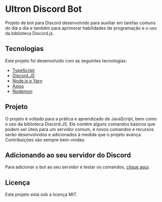 # Ultron Discord Bot

Projeto de bot para Discord desenvolvido para auxiliar em tarefas comuns do dia a dia e também para aprimorar habilidades de programação e o uso da biblioteca Discord.js.

## Tecnologias

Este projeto foi desenvolvido com as seguintes tecnologias:

- [TypeScript](https://www.typescriptlang.org/)
- [Discord.JS](https://discord.js.org/#/)
- [Node.js e Yarn](https://nodejs.org/)
- [Axios](https://axios-http.com/docs/intro)
- [Nodemon](https://nodemon.io/)

## Projeto

O projeto é voltado para a prática e aprendizado de JavaScript, bem como o uso da biblioteca Discord.JS. Ele contém alguns comandos básicos que podem ser úteis para um servidor comum, e novos comandos e recursos serão desenvolvidos e adicionados à medida que o projeto avança. Contribuições são sempre bem-vindas.

## Adicionando ao seu servidor do Discord

Para adicionar o bot ao seu servidor e testar os comandos, [clique aqui](https://www.discordapp.com/oauth2/authorize?=&client_id=1061272982347071488&scope=bot&permissions=8).

## Licença

Este projeto está sob a licença MIT.

